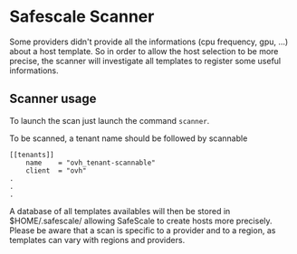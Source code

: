 # Safescale Scanner

Some providers didn't provide all the informations (cpu frequency, gpu, ...) about a host template. So in order to allow the host selection to be more precise, the scanner will investigate all templates to register some useful informations.

## Scanner usage

To launch the scan just launch the command ```scanner```.


To be scanned, a tenant name should be followed by scannable

```
[[tenants]]
    name    = "ovh_tenant-scannable"
    client  = "ovh"
.
.
.
```

A database of all templates availables will then be stored in $HOME/.safescale/ allowing SafeScale to create hosts more precisely.<br>
Please be aware that a scan is specific to a provider and to a region, as templates can vary with regions and providers.